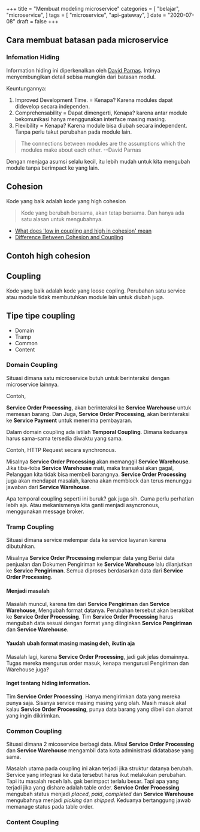 +++
title = "Membuat modeling microservice"
categories = [
    "belajar",
    "microservice",
]
tags = [
    "microservice",
    "api-gateway",
]
date = "2020-07-08"
draft = false
+++

## Cara membuat batasan pada microservice

### Infomation Hiding

Information hiding ini diperkenalkan oleh [David Parnas](https://blog.acolyer.org/2016/09/05/on-the-criteria-to-be-used-in-decomposing-systems-into-modules/).
Intinya menyembungikan detail sebisa mungkin dari batasan modul.

Keuntungannya:

1. Improved Development Time. = Kenapa? Karena modules dapat didevelop secara independen.
2. Comprehensability = Dapat dimengerti, Kenapa? karena antar module bekomunikasi hanya menggunakan interface masing masing.
3. Flexibility = Kenapa? Karena module bisa diubah secara independent. Tanpa perlu takut perubahan pada module lain.

> The connections between modules are the assumptions which the modules make about each other.
> --David Parnas

Dengan menjaga asumsi selalu kecil, itu lebih mudah untuk kita mengubah module tanpa berimpact ke yang lain.

## Cohesion

Kode yang baik adalah kode yang high cohesion

> Kode yang berubah bersama, akan tetap bersama. Dan hanya ada satu alasan untuk mengubahnya.

- [What does 'low in coupling and high in cohesion' mean](https://stackoverflow.com/questions/14000762/what-does-low-in-coupling-and-high-in-cohesion-mean])
- [Difference Between Cohesion and Coupling](https://stackoverflow.com/questions/3085285/difference-between-cohesion-and-coupling)

## Contoh high cohesion

## Coupling

Kode yang baik adalah kode yang loose copling. Perubahan satu service atau module tidak membutuhkan module lain untuk diubah juga.

## Tipe tipe coupling

- Domain
- Tramp
- Common
- Content

### Domain Coupling

Situasi dimana satu microservice butuh untuk berinteraksi dengan microservice lainnya.

Contoh,

**Service Order Processing**, akan berinteraksi ke **Service Warehouse** untuk memesan barang. Dan Juga,
**Service Order Processing**, akan berinteraksi ke **Service Payment** untuk menerima pembayaran.

Dalam domain coupling ada istilah **Temporal Coupling**. Dimana keduanya harus sama-sama tersedia diwaktu yang sama.

Contoh, HTTP Request secara synchronous.

Misalnya **Service Order Processing** akan memanggil **Service Warehouse**.
Jika tiba-toba **Service Warehouse** mati, maka transaksi akan gagal, Pelanggan kita tidak bisa membeli barangnya.
**Service Order Processing** juga akan mendapat masalah, karena akan memblock dan terus menunggu jawaban dari **Service Warehouse**.

Apa temporal coupling seperti ini buruk? gak juga sih. Cuma perlu perhatian lebih aja.
Atau mekanismenya kita ganti menjadi asyncronous, menggunakan message broker.

### Tramp Coupling

Situasi dimana service melempar data ke service layanan karena dibutuhkan.

Misalnya **Service Order Processing** melempar data yang Berisi data penjualan dan Dokumen Pengiriman ke **Service Warehouse** lalu dilanjutkan ke **Service Pengiriman**.
Semua diproses berdasarkan data dari **Service Order Processing**. 

#### Menjadi masalah

Masalah muncul, karena tim dari **Service Pengiriman** dan **Service Warehouse**, Mengubah format datanya. 
Perubahan tersebut akan berakibat ke **Service Order Processing**.
Tim **Service Order Processing** harus mengubah data sesuai dengan format yang diinginkan **Service Pengiriman** dan **Service Warehouse**.

#### Yaudah ubah format masing masing deh, ikutin aja

Masalah lagi, karena **Service Order Processing**, jadi gak jelas domainnya. Tugas mereka mengurus order masuk, kenapa mengurusi Pengiriman dan Warehouse juga?

#### Inget tentang hiding information.

Tim **Service Order Processing**. Hanya mengirimkan data yang mereka punya saja. Sisanya service masing masing yang olah.
Masih masuk akal kalau **Service Order Processing**, punya data barang yang dibeli dan alamat yang ingin dikirimkan.

### Common Coupling

Situasi dimana 2 micoservice berbagi data. Misal **Service Order Processing** dan **Service Warehouse** mengambil data kota administrasi didatabase yang sama.

Masalah utama pada coupling ini akan terjadi jika struktur datanya berubah. Service yang integrasi ke data tersebut harus ikut melakukan perubahan.
Tapi itu masalah receh lah. gak berimpact terlalu besar. Tapi apa yang terjadi jika yang dishare adalah table order.
**Service Order Processing** mengubah status menjadi *placed*, *paid*, *completed* dan **Service Warehouse** mengubahnya menjadi *picking* dan *shipped*.
Keduanya bertanggung jawab memanage status pada table order.

### Content Coupling